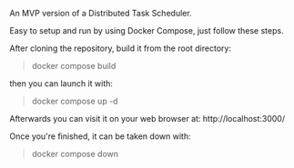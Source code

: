 An MVP version of a Distributed Task Scheduler.

Easy to setup and run by using Docker Compose, just follow these steps.

After cloning the repository, build it from the root directory:
> docker compose build

then you can launch it with:
> docker compose up -d

Afterwards you can visit it on your web browser at:
http://localhost:3000/

Once you're finished, it can be taken down with:
> docker compose down
